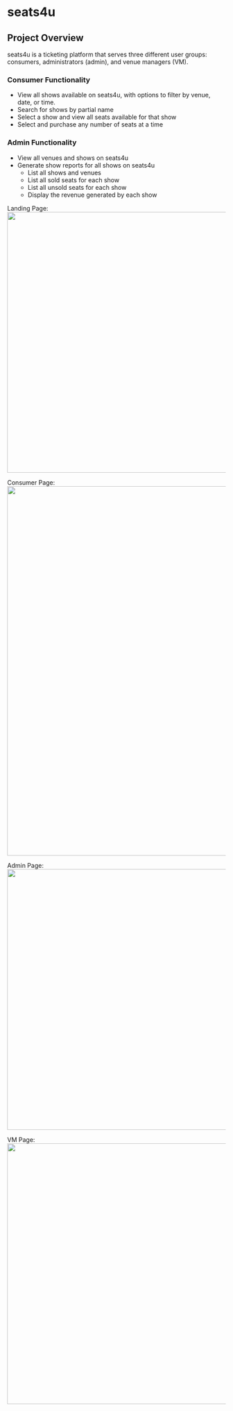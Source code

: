 # seats4u

## Project Overview
seats4u is a ticketing platform that serves three different user groups: consumers, administrators (admin), and venue managers (VM).

### Consumer Functionality
* View all shows available on seats4u, with options to filter by venue, date, or time.
* Search for shows by partial name
* Select a show and view all seats available for that show
* Select and purchase any number of seats at a time

### Admin Functionality
* View all venues and shows on seats4u
* Generate show reports for all shows on seats4u
  * List all shows and venues
  * List all sold seats for each show
  * List all unsold seats for each show
  * Display the revenue generated by each show

Landing Page:
<br>
<image src="https://github.com/Shivangi-Sirsiwal/seats4u/assets/152037538/ce2cb354-6742-4e2f-9d79-40668a1d4b6d" width="600">

Consumer Page:
<br>
<image src="https://github.com/Shivangi-Sirsiwal/seats4u/assets/152037538/c5457d2e-792b-4b6b-9fe6-94fe7683a9d7" width="850">

Admin Page:
<br>
<image src="https://github.com/Shivangi-Sirsiwal/seats4u/assets/152037538/e5a15e45-0220-43ad-9bda-470f43cd09bd" width="600">

VM Page:
<br>
<image src="https://github.com/Shivangi-Sirsiwal/seats4u/assets/152037538/c9f0e232-1e7a-4f6b-bea5-dd58096a07b3" width="600">
